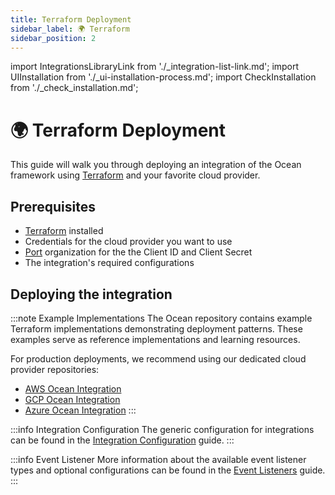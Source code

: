 ```yaml
---
title: Terraform Deployment
sidebar_label: 🌍 Terraform
sidebar_position: 2
---
```


import IntegrationsLibraryLink from './\_integration-list-link.md';
import UIInstallation from './\_ui-installation-process.md';
import CheckInstallation from './\_check_installation.md';

# 🌍 Terraform Deployment

This guide will walk you through deploying an integration of the Ocean framework using [Terraform](https://www.terraform.io/) and your favorite cloud
provider.

<CheckInstallation/>

## Prerequisites

- [Terraform](https://www.terraform.io/downloads.html) installed
- Credentials for the cloud provider you want to use
- [Port](https://app.getport.io) organization for the the Client ID and Client Secret
- The integration's required configurations

## Deploying the integration

<UIInstallation/>

:::note Example Implementations
The Ocean repository contains example Terraform implementations demonstrating deployment patterns. These examples serve as reference implementations and learning resources.

For production deployments, we recommend using our dedicated cloud provider repositories:
- [AWS Ocean Integration](https://github.com/port-labs/terraform-ocean-integration-factory/tree/main/examples/aws_container_app)
- [GCP Ocean Integration](https://github.com/port-labs/terraform-ocean-integration-factory/tree/main/examples/azure_container_app_azure_integration)
- [Azure Ocean Integration](https://github.com/port-labs/terraform-ocean-integration-factory/tree/main/examples/gcp_cloud_run)
:::

<IntegrationsLibraryLink/>

:::info Integration Configuration
The generic configuration for integrations can be found in
the [Integration Configuration](../developing-an-integration/testing-the-integration.md#configuration-mapping) guide.
:::

:::info Event Listener
More information about the available event listener types and optional configurations can be found in
the [Event Listeners](../framework/features/event-listener.md) guide.
:::
